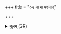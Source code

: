 +++
title = "०२ मा मा पश्चान्"

+++
<details><summary>मूलम् (GR)</summary>

मा मा पश्चान् मा पुरस्तान् नुदिष्ठाः  
स्वस्ति भूमे मे कृणु  
वरीयो यावया वधन्  
मा विदन् परिपन्थिनः ॥
</details>
